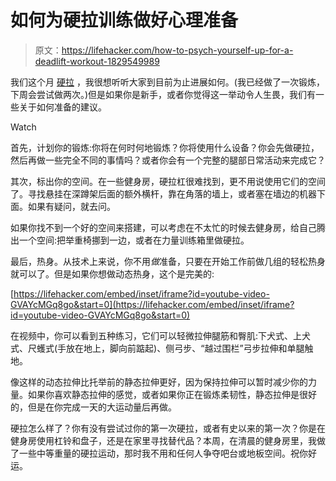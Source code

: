 # 如何为硬拉训练做好心理准备

> 原文：<https://lifehacker.com/how-to-psych-yourself-up-for-a-deadlift-workout-1829549989>

我们这个月 [硬拉](https://vitals.lifehacker.com/october-is-for-deadlifts-1829438935) ，我很想听听大家到目前为止进展如何。(我已经做了一次锻炼，下周会尝试做两次。)但是如果你是新手，或者你觉得这一举动令人生畏，我们有一些关于如何准备的建议。

Watch

首先，计划你的锻炼:你将在何时何地锻炼？你将使用什么设备？你会先做硬拉，然后再做一些完全不同的事情吗？或者你会有一个完整的腿部日常活动来完成它？

其次，标出你的空间。在一些健身房，硬拉杠很难找到，更不用说使用它们的空间了。寻找悬挂在深蹲架后面的额外横杆，靠在角落的墙上，或者塞在墙边的机器下面。如果有疑问，就去问。

如果你找不到一个好的空间来搭建，可以考虑在不太忙的时候去健身房，给自己腾出一个空间:把举重椅挪到一边，或者在力量训练箱里做硬拉。

最后，热身。从技术上来说，你不用*做*准备，只要在开始工作前做几组的轻松热身就可以了。但是如果你想做动态热身，这个是完美的:

 [https://lifehacker.com/embed/inset/iframe?id=youtube-video-GVAYcMGq8go&start=0](https://lifehacker.com/embed/inset/iframe?id=youtube-video-GVAYcMGq8go&start=0) 

在视频中，你可以看到五种练习，它们可以轻微拉伸腿筋和臀肌:下犬式、上犬式、尺蠖式(手放在地上，脚向前踮起)、侧弓步、“越过围栏”弓步拉伸和单腿触地。

像这样的动态拉伸比托举前的静态拉伸更好，因为保持拉伸可以暂时减少你的力量。如果你喜欢静态拉伸的感觉，或者如果你正在锻炼柔韧性，静态拉伸是很好的，但是在你完成一天的大运动量后再做。

硬拉怎么样了？你有没有尝试过你的第一次硬拉，或者有史以来的第一次？你是在健身房使用杠铃和盘子，还是在家里寻找替代品？本周，在清晨的健身房里，我做了一些中等重量的硬拉运动，那时我不用和任何人争夺吧台或地板空间。祝你好运。